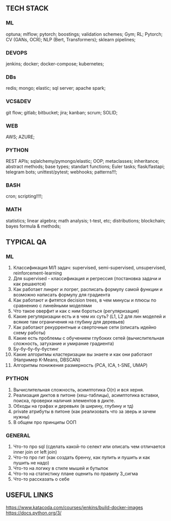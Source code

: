 ## TECH STACK
### ML
optuna;
mlflow;
pytorch;
boostings;
validation schemes;
Gym;
RL;
Pytorch;
CV (GANs, OCR);
NLP (Bert, Transformers);
sklearn pipelines;

### DEVOPS
jenkins;
docker;
docker-compose;
kubernetes;

### DBs
redis;
mongo;
elastic;
sql server;
apache spark;

### VCS&DEV
git flow;
gitlab;
bitbucket;
jira;
kanban;
scrum;
SOLID;

### WEB
AWS;
AZURE;

### PYTHON
REST APIs;
sqlalchemy/pymongo/elastic;
OOP;
metaclasses;
inheritance;
abstract methods;
base types;
standart functions;
Euler tasks;
flask/fastapi;
telegram bots;
unittest/pytest;
webhooks;
patterns!!!;

### BASH
cron;
scripting!!!!;

### MATH
statistics;
linear algebra;
math analysis;
t-test, etc;
distributions;
blockchain;
bayes formula & methods;

## TYPICAL QA
### ML
1) Классификация МЛ задач: supervised, semi-supervised, unsupervised, reinforcement-learning
2) Для supervised - классификация и регрессия (постановка задачи и как решаются)
3) Как работает линрег и логрег, расписать формулу самой функции и возможно написать формулу для градиента
4) Как работают и фитятся decision trees, в чем минусы и плюсы по сравнению с линейными моделями
5) Что такое оверфит и как с ним бороться (регуляризация)
6) Какие регуляризации есть и в чем их суть? (L1, L2 для лин моделей и всякие там ограничения на глубину для деревьев)
7) Как работают рекуррентные и сверточные сети (описать идейно схему работы)
8) Какие есть проблемы с обучением глубоких сетей (вычислительная сложность, затухание и умирание градиента)
9) Бу-бу-бу-бу-бустинг
10) Какие алгоритмы кластеризации вы знаете и как они работают (Например K-Means, DBSCAN)
11) Алгоритмы понижения размерность (PCA, ICA, t-SNE, UMAP)

### PYTHON
1) Вычислительная сложность, асимптотика O(n) и вся херня.
2) Реализация диктов в питоне (хеш-таблицы), асимптотика вставки, поиска, проверки наличия элементов в дикте.
3) Обходы на графах и деревьях (в ширину, глубину и тд)
4) private атрибуты в питоне (как реализовать что за зверь и зачем нужны)
5) В общем про принципы ООП

### GENERAL
1) Что-то про sql (сделать какой-то селект или описать чем отличается inner join от left join)
2) Что-то про гит (как создать бренчу, как пулить и пушить и как пушить не надо)
3) Что-то на логику в стиле мышей и бутылок
4) Что-то на статистику  плане оценить по правилу 3_сигма
5) Что-то рассказать о себе

## USEFUL LINKS
https://www.katacoda.com/courses/jenkins/build-docker-images
https://docs.python.org/3/
